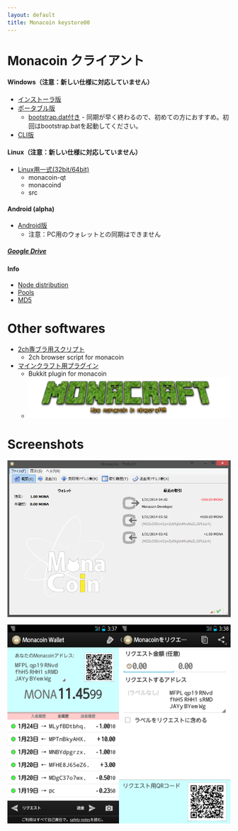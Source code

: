 ```yaml
---
layout: default
title: Monacoin keystore00
---
```

# Monacoin クライアント

#### Windows（注意：新しい仕様に対応していません）
- [インストーラ版](https://github.com/keystore00/monacoin/releases/download/v0.8.6.2-20140216/monacoin-0.8.6.2-win32-setup.exe "download")
- [ポータブル版](https://github.com/keystore00/monacoin/releases/download/v0.8.6.2-20140216/monacoin-qt.zip "download")
    - [bootstrap.dat付き](https://docs.google.com/file/d/0B4M6hqvhxB30cVZHUS1WOVZzZVU/edit?pli=1) - 同期が早く終わるので、初めての方におすすめ。初回はbootstrap.batを起動してください。
- [CLI版](https://github.com/keystore00/monacoin/releases/download/v0.8.6.2-20140216/monacoind.exe "download")

#### Linux（注意：新しい仕様に対応していません）
- [Linux用一式(32bit/64bit)](https://github.com/keystore00/monacoin/releases/download/v0.8.6.2-20140216/monacoin-linux.zip "download")
    - monacoin-qt
    - monacoind
    - src

#### Android (alpha)
- [Android版](https://github.com/keystore00/monacoin-wallet-new/releases/download/v0.10-alpha/wallet-0.10.apk "download")
    - 注意：PC用のウォレットとの同期はできません

##### [Google Drive](https://drive.google.com/folderview?id=0B4M6hqvhxB30azBmSXFIOXhuSVE&usp=sharing)

#### Info
- [Node distribution](./monanodes.html "Node distribution")
- [Pools](./pools.html "Pools")
- [MD5](./md5.txt "MD5 HASH")

# Other softwares
- [2ch専ブラ用スクリプト](https://github.com/keystore00/monaext "Go")
    - 2ch browser script for monacoin
- [マインクラフト用プラグイン](https://github.com/keystore00/Monacoinish/releases/download/v1.02/Monacoinish-1.02.jar, "Download")
    - Bukkit plugin for monacoin
    - [![Monacraft logo](images/monacoinish.png "Monacraft logo")](http://monacoin.sv73.net/monacraft.php "Monacraft")

# Screenshots
![Windows screenshot](images/screenshot_windows.png "Windows screenshot")


![Android screenshot](images/screenshot_android.png "Android screenshot")
